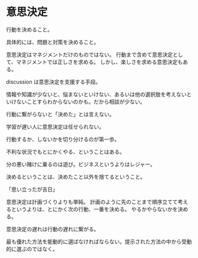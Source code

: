 # 意思決定

行動を決めること。

具体的には、問題と対策を決めること。

意思決定はマネジメントだけのものではない。
行動まで含めて意思決定として、マネジメントでは正しさを求める。
しかし、楽しさを求める意思決定もある。

discussion は意思決定を支援する手段。

情報や知識が少ないと、悩まないといけない、あるいは他の選択肢を考えないといけないことすらわからないのかも。だから相談が少ない。

行動に繋がらないと「決めた」とは言えない。

学習が遅い人に意思決定は任せられない。

行動するか、しないかを切り分けるのが第一歩。

不利な状況でもとにかくやる、ということはある。

分の悪い賭けに乗るのは遊び。ビジネスというよりはレジャー。

決めるということは、決めたこと以外を捨てるということ。

「思い立ったが吉日」

意思決定は計画づくりよりも単純。
計画のように先のことまで順序立てて考えるというよりは、とにかく次の行動、一番を決める。
やるかやらないかを決める。

意思決定の遅れは行動の遅れに繋がる。

最も優れた方法を能動的に選ばなければならない。提示された方法の中から受動的に選ぶのではなく。
